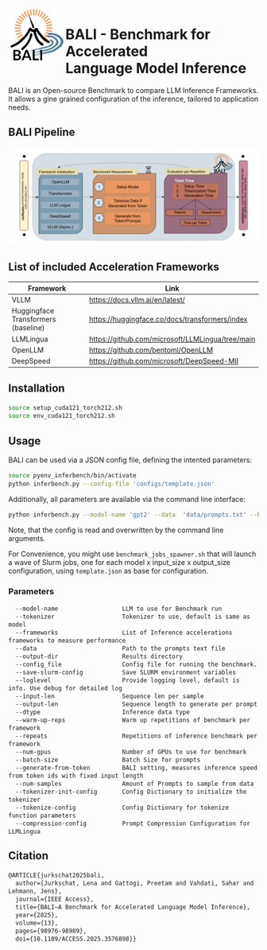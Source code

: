 <img src="grafics/BALI%20transparent.png" align="left" width="115"/> 

# BALI - Benchmark for Accelerated <br> Language Model Inference

BALI is an Open-source Benchmark to compare LLM Inference Frameworks.
It allows a gine grained configuration of the inference, tailored to application needs.

## BALI Pipeline
![Overview of BALI Pipeline](grafics/BALI%20pipeline_morefancy.png)

## List of included Acceleration Frameworks
|Framework|Link|
|----|----|
|VLLM|https://docs.vllm.ai/en/latest/|
|Huggingface Transformers (baseline)|https://huggingface.co/docs/transformers/index|
|LLMLingua|https://github.com/microsoft/LLMLingua/tree/main|
|OpenLLM|https://github.com/bentoml/OpenLLM|
|DeepSpeed|https://github.com/microsoft/DeepSpeed-MII|



## Installation
```bash
source setup_cuda121_torch212.sh
source env_cuda121_torch212.sh
```


## Usage
BALI can be used via a JSON config file, defining the intented parameters:
```bash
source pyenv_inferbench/bin/activate
python inferbench.py --config-file 'configs/template.json'
```
Additionally, all parameters are available via the command line interface:
```bash
python inferbench.py --model-name 'gpt2' --data  'data/prompts.txt' --batch-size 1 --input_len 100 --output-len 100 
```
Note, that the config is read and overwritten by the command line arguments.

For Convenience, you might use `benchmark_jobs_spawner.sh` that will launch a wave of Slurm jobs, one for each model x input_size x output_size configuration, using `template.json` as base for configuration.

### Parameters
```
  --model-name                  LLM to use for Benchmark run
  --tokenizer                   Tokenizer to use, default is same as model
  --frameworks                  List of Inference accelerations frameworks to measure performance
  --data                        Path to the prompts text file
  --output-dir                  Results directory
  --config_file                 Config file for running the benchmark.
  --save-slurm-config           Save SLURM environment variables
  --loglevel                    Provide logging level, default is info. Use debug for detailed log
  --input-len                   Sequence len per sample
  --output-len                  Sequence length to generate per prompt
  --dtype                       Inference data type
  --warm-up-reps                Warm up repetitions of benchmark per framework
  --repeats                     Repetitions of inference benchmark per framework
  --num-gpus                    Number of GPUs to use for benchmark
  --batch-size                  Batch Size for prompts
  --generate-from-token         BALI setting, measures inference speed from token ids with fixed input length
  --num-samples                 Amount of Prompts to sample from data
  --tokenizer-init-config       Config Dictionary to initialize the tokenizer
  --tokenize-config             Config Dictionary for tokenize function parameters
  --compression-config          Prompt Compression Configuration for LLMLingua
```

## Citation
```
@ARTICLE{jurkschat2025bali,
  author={Jurkschat, Lena and Gattogi, Preetam and Vahdati, Sahar and Lehmann, Jens},
  journal={IEEE Access}, 
  title={BALI—A Benchmark for Accelerated Language Model Inference}, 
  year={2025},
  volume={13},
  pages={98976-98989},
  doi={10.1109/ACCESS.2025.3576898}}
```
